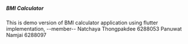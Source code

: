 ##### BMI Calculator
This is demo version of BMI calculator application using flutter implementation,
--member--
Natchaya Thongpakdee 6288053
Panuwat Namjai 6288097
